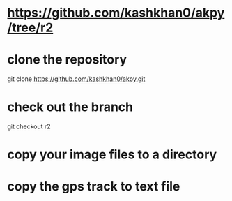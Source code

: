 #  https://github.com/kashkhan0/akpy/tree/r2

# clone the repository

git clone https://github.com/kashkhan0/akpy.git

# check out the branch

git checkout r2

# copy your image files to a directory 

# copy the gps track to text file 
